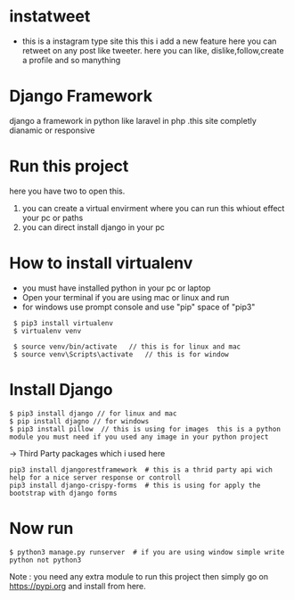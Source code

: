 # instatweet
- this is a instagram type site this  this i add a new feature here you can retweet on any post like tweeter. here you can like, dislike,follow,create a profile and so manything

# Django Framework  
django a framework in python like laravel in php .this site completly dianamic or responsive 

#  Run this project

here you have two to open this.
1. you can create a virtual envirment where you can run this whiout effect your pc or paths 
2. you can direct install django in your pc 

#  How to install virtualenv
- you must have installed python in your pc or laptop
- Open your terminal if you are using mac or linux and run 
- for windows use prompt console  and use "pip" space of "pip3"
```
 $ pip3 install virtualenv
 $ virtualenv venv  
 
 $ source venv/bin/activate   // this is for linux and mac
 $ source venv\Scripts\activate   // this is for window
 ```
 #  Install Django 
 ```
 $ pip3 install django // for linux and mac
 $ pip install djagno // for windows
 $ pip3 install pillow  // this is using for images  this is a python module you must need if you used any image in your python project 
 ```
 -> Third Party packages which i used here 
 ```
 pip3 install djangorestframework  # this is a thrid party api wich help for a nice server response or controll 
 pip3 install django-crispy-forms  # this is using for apply the bootstrap with django forms 
 ```
 # Now run 
 
 ```
 $ python3 manage.py runserver  # if you are using window simple write python not python3
 ```
 
 Note : you need any extra module to run this project then simply go on  https://pypi.org  and install from here. 
 
 
 
 
 
 
 
 
 
